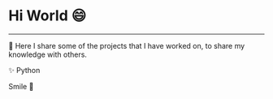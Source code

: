 # Hi World 😄

----------------
🔭 Here I share some of the projects that I have worked on, to share my knowledge with others. 

<!--⌨️ Find me on [fiverr](https://www.fiverr.com/waseem_21)

💬 Please Contact me via Hotmail for any queries **@hotmail.com** -->

✨ Python

Smile 📸 

<!--
**WassemAdil/WassemAdil** is a ✨ _special_ ✨ repository because its `README.md` (this file) appears on your GitHub profile.

Here are some ideas to get you started:

- 🔭 I’m currently working on ...
- 🌱 I’m currently learning ...
- 👯 I’m looking to collaborate on ...
- 🤔 I’m looking for help with ...
- 💬 Ask me about ...
- 📫 How to reach me: ...
- 😄 Pronouns: ...
- ⚡ Fun fact: ...
-->
